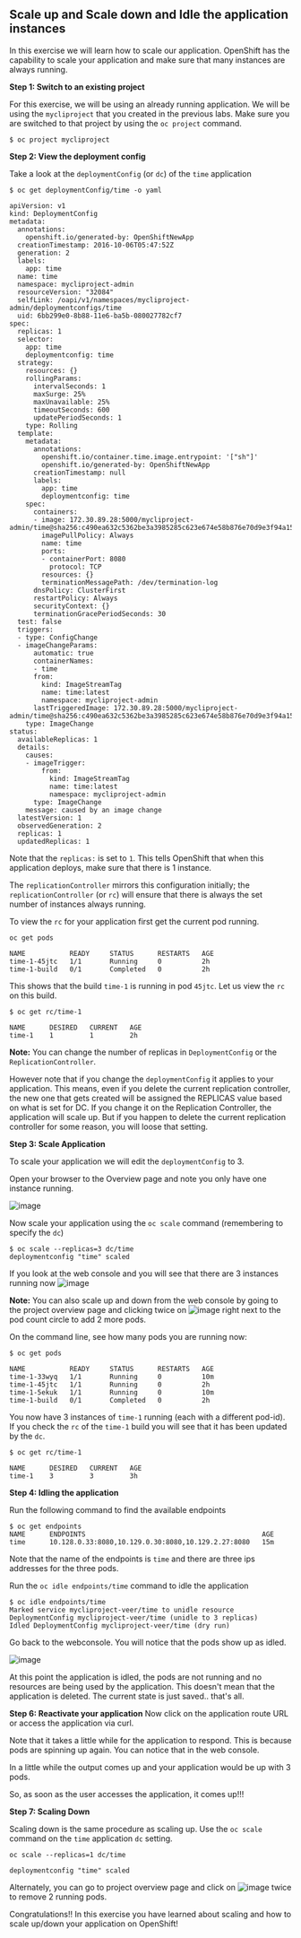 ## Scale up and Scale down and Idle the application instances

In this exercise we will learn how to scale our application. OpenShift has the capability to scale your application and make sure that many instances are always running.

**Step 1: Switch to an existing project**

For this exercise, we will be using an already running application. We will be using the `mycliproject` that you created in the previous labs. Make sure you are switched to that project by using the `oc project` command.

```
$ oc project mycliproject
```

**Step 2: View the deployment config**

Take a look at the `deploymentConfig` (or `dc`) of the `time` application

```
$ oc get deploymentConfig/time -o yaml

apiVersion: v1
kind: DeploymentConfig
metadata:
  annotations:
    openshift.io/generated-by: OpenShiftNewApp
  creationTimestamp: 2016-10-06T05:47:52Z
  generation: 2
  labels:
    app: time
  name: time
  namespace: mycliproject-admin
  resourceVersion: "32084"
  selfLink: /oapi/v1/namespaces/mycliproject-admin/deploymentconfigs/time
  uid: 6bb299e0-8b88-11e6-ba5b-080027782cf7
spec:
  replicas: 1
  selector:
    app: time
    deploymentconfig: time
  strategy:
    resources: {}
    rollingParams:
      intervalSeconds: 1
      maxSurge: 25%
      maxUnavailable: 25%
      timeoutSeconds: 600
      updatePeriodSeconds: 1
    type: Rolling
  template:
    metadata:
      annotations:
        openshift.io/container.time.image.entrypoint: '["sh"]'
        openshift.io/generated-by: OpenShiftNewApp
      creationTimestamp: null
      labels:
        app: time
        deploymentconfig: time
    spec:
      containers:
      - image: 172.30.89.28:5000/mycliproject-admin/time@sha256:c490ea632c5362be3a3985285c623e674e58b876e70d9e3f94a151785b2ee87c
        imagePullPolicy: Always
        name: time
        ports:
        - containerPort: 8080
          protocol: TCP
        resources: {}
        terminationMessagePath: /dev/termination-log
      dnsPolicy: ClusterFirst
      restartPolicy: Always
      securityContext: {}
      terminationGracePeriodSeconds: 30
  test: false
  triggers:
  - type: ConfigChange
  - imageChangeParams:
      automatic: true
      containerNames:
      - time
      from:
        kind: ImageStreamTag
        name: time:latest
        namespace: mycliproject-admin
      lastTriggeredImage: 172.30.89.28:5000/mycliproject-admin/time@sha256:c490ea632c5362be3a3985285c623e674e58b876e70d9e3f94a151785b2ee87c
    type: ImageChange
status:
  availableReplicas: 1
  details:
    causes:
    - imageTrigger:
        from:
          kind: ImageStreamTag
          name: time:latest
          namespace: mycliproject-admin
      type: ImageChange
    message: caused by an image change
  latestVersion: 1
  observedGeneration: 2
  replicas: 1
  updatedReplicas: 1
```

Note that the `replicas:` is set to `1`. This tells OpenShift that when this application deploys, make sure that there is 1 instance.

The `replicationController` mirrors this configuration initially; the `replicationController` (or `rc`) will ensure that there is always the set number of instances always running.

To view the `rc` for your application first get the current pod running.

```
oc get pods

NAME           READY     STATUS      RESTARTS   AGE
time-1-45jtc   1/1       Running     0          2h
time-1-build   0/1       Completed   0          2h
```

This shows that the build `time-1` is running in pod `45jtc`. Let us view the `rc` on this build.

```
$ oc get rc/time-1

NAME      DESIRED   CURRENT   AGE
time-1    1         1         2h
```
**Note:** You can change the number of replicas in `DeploymentConfig` or the `ReplicationController`.

However note that if you change the `deploymentConfig` it applies to your application. This means, even if you delete the current replication controller, the new one that gets created will be assigned the REPLICAS value based on what is set for DC. If you change it on the Replication Controller, the application will scale up. But if you happen to delete the current replication controller for some reason, you will loose that setting.


**Step 3: Scale Application**

To scale your application we will edit the `deploymentConfig` to 3.

Open your browser to the Overview page and note you only have one instance running.

![image](images/scale_updown_overview.png)

Now scale your application using the `oc scale` command (remembering to specify the `dc`)

```
$ oc scale --replicas=3 dc/time
deploymentconfig "time" scaled
```

If you look at the web console and you will see that there are 3 instances running now
![image](images/scale_updown_overview_scaled.png)

**Note:** You can also scale up and down from the web console by going to the project overview page and clicking twice on ![image](images/scale_up.jpg) right next to the pod count circle to add 2 more pods.

On the command line, see how many pods you are running now:

```
$ oc get pods

NAME           READY     STATUS      RESTARTS   AGE
time-1-33wyq   1/1       Running     0          10m
time-1-45jtc   1/1       Running     0          2h
time-1-5ekuk   1/1       Running     0          10m
time-1-build   0/1       Completed   0          2h
```

You now have 3 instances of `time-1` running (each with a different pod-id). If you check the `rc` of the `time-1` build you will see that it has been updated by the `dc`.

```
$ oc get rc/time-1

NAME      DESIRED   CURRENT   AGE
time-1    3         3         3h
```

**Step 4: Idling the application**

Run the following command to find the available endpoints

```
$ oc get endpoints
NAME      ENDPOINTS                                            AGE
time      10.128.0.33:8080,10.129.0.30:8080,10.129.2.27:8080   15m
```
Note that the name of the endpoints is `time` and there are three ips addresses for the three pods.

Run the `oc idle endpoints/time` command to idle the application

```
$ oc idle endpoints/time
Marked service mycliproject-veer/time to unidle resource DeploymentConfig mycliproject-veer/time (unidle to 3 replicas)
Idled DeploymentConfig mycliproject-veer/time (dry run)
```
Go back to the webconsole. You will notice that the pods show up as idled.

![image](images/idled_pods.jpeg)

At this point the application is idled, the pods are not running and no resources are being used by the application. This doesn't mean that the application is deleted. The current state is just saved.. that's all.

**Step 6: Reactivate your application** 
Now click on the application route URL or access the application via curl.

Note that it takes a little while for the application to respond. This is because pods are spinning up again. You can notice that in the web console.

In a little while the output comes up and your application would be up with 3 pods.

So, as soon as the user accesses the application, it comes up!!!

**Step 7: Scaling Down**

Scaling down is the same procedure as scaling up. Use the `oc scale` command on the `time` application `dc` setting.

```
oc scale --replicas=1 dc/time

deploymentconfig "time" scaled
```
Alternately, you can go to project overview page and click on ![image](images/scale_down.jpg) twice to remove 2 running pods.

Congratulations!! In this exercise you have learned about scaling and how to scale up/down your application on OpenShift!
